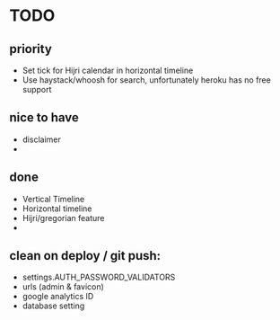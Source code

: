 # TODO 

## priority
*	Set tick for Hijri calendar in horizontal timeline 
* Use haystack/whoosh for search, unfortunately heroku has no free support

## nice to have
* disclaimer
*


## done
* Vertical Timeline
* Horizontal timeline
* Hijri/gregorian feature
* 

## clean on deploy / git push:
* settings.AUTH_PASSWORD_VALIDATORS
* urls (admin & favicon)
* google analytics ID
* database setting